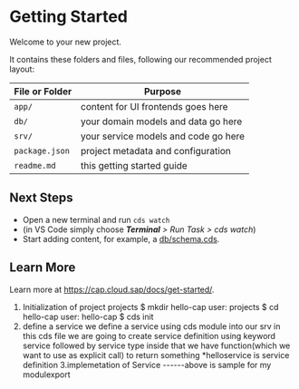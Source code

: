 # Getting Started

Welcome to your new project.

It contains these folders and files, following our recommended project layout:

File or Folder | Purpose
---------|----------
`app/` | content for UI frontends goes here
`db/` | your domain models and data go here
`srv/` | your service models and code go here
`package.json` | project metadata and configuration
`readme.md` | this getting started guide


## Next Steps

- Open a new terminal and run `cds watch`
- (in VS Code simply choose _**Terminal** > Run Task > cds watch_)
- Start adding content, for example, a [db/schema.cds](db/schema.cds).


## Learn More

Learn more at https://cap.cloud.sap/docs/get-started/.

1. Initialization of project
projects $ mkdir hello-cap
user: projects $ cd hello-cap
user: hello-cap $ cds init
2. define a service
 we define a service using cds module into our srv
 in this cds file we are going to create service definition using keyword service followed by service type
 inside that we have function(which we want to use as explicit call) to return something
 *helloservice is service definition
3.implemetation of Service
------above is sample for my modulexport